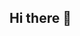 ## Hi there 👋

<!--
**LadyInBlueJeans/LadyInBlueJeans** is a ✨ _special_ ✨ repository because its `README.md` (this file) appears on your GitHub profile.
![illustration__7](https://github.com/user-attachments/assets/9735f4f2-9c58-4259-9962-4c7290a44658)

- 🌱I'm a motivated computer science student who enjoy learning new technology.
- 💻Let's grow together!
